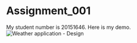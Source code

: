 # Assignment_001
My student number is 20151646.
Here is my demo.
![Weather application - Design](img-folder/demo.gif)

